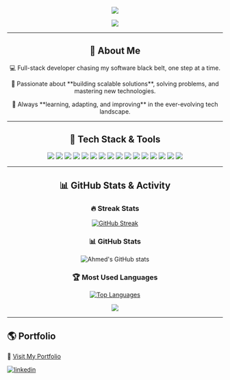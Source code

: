 <p align="center">
  <a>
    <img src="https://readme-typing-svg.demolab.com/?lines=Ahmed%20Hussain;Ahuss98;Digital%20Ninja&font=Fira%20Code&center=true&width=440&height=45&color=f75c7e&vCenter=true&pause=1000&size=22" />
  </a>
</p>

<p align="center">
  <a>
    <img src="https://readme-typing-svg.demolab.com/?lines=Fullstack%20Software%20Developer;Always%20Learning%20New%20Things&font=Fira%20Code&center=true&width=440&height=45&color=f75c7e&vCenter=true&pause=1000&size=22" />
  </a>
</p>

---

<p align="center">
  <h2 align="center">🚀 About Me</h2>
  <p align="center">💻 Full-stack developer chasing my software black belt, one step at a time. <br> </p>
  <p align="center">  🔨 Passionate about **building scalable solutions**, solving problems, and mastering new technologies. <br></p>
  <p align="center">🎯 Always **learning, adapting, and improving** in the ever-evolving tech landscape. <br></p>

  
</p>

---

<p align="center">
  <h2 align="center">🧰 Tech Stack & Tools</h2>
</p>

<p align="center">
  <img src="https://img.shields.io/badge/javascript-%23323330.svg?style=for-the-badge&logo=javascript&logoColor=%23F7DF1E" />
  <img src="https://img.shields.io/badge/typescript-%23007ACC.svg?style=for-the-badge&logo=typescript&logoColor=white" />
  <img src="https://img.shields.io/badge/express.js-%23404d59.svg?style=for-the-badge&logo=express&logoColor=%2361DAFB" />
  <img src="https://img.shields.io/badge/node.js-6DA55F?style=for-the-badge&logo=node.js&logoColor=white" />
  <img src="https://img.shields.io/badge/react-%2320232a.svg?style=for-the-badge&logo=react&logoColor=%2361DAFB" />
  <img src="https://img.shields.io/badge/postgres-%23316192.svg?style=for-the-badge&logo=postgresql&logoColor=white" />
  <img src="https://img.shields.io/badge/java-%23ED8B00.svg?style=for-the-badge&logo=openjdk&logoColor=white" />
  <img src="https://img.shields.io/badge/junit-%23E33332?logo=junit5&logoColor=white"/>
  <img src="https://img.shields.io/badge/Jest-323330?style=for-the-badge&logo=Jest&logoColor=white"/>
  <img src="https://img.shields.io/badge/css3-%231572B6.svg?style=for-the-badge&logo=css3&logoColor=white" />
  <img src="https://img.shields.io/badge/html5-%23E34F26.svg?style=for-the-badge&logo=html5&logoColor=white" />
  <img src="https://img.shields.io/badge/python-3670A0?style=for-the-badge&logo=python&logoColor=ffdd54" />
  <img src="https://img.shields.io/badge/netlify-%23000000.svg?style=for-the-badge&logo=netlify&logoColor=#00C7B7" />
  <img src="https://img.shields.io/badge/Render-%46E3B7.svg?style=for-the-badge&logo=render&logoColor=white" />
  <img src="https://img.shields.io/badge/bootstrap-%238511FA.svg?style=for-the-badge&logo=bootstrap&logoColor=white" />
  <img src="https://img.shields.io/badge/git-%23F05033.svg?style=for-the-badge&logo=git&logoColor=white" />
</p>

---

<p align="center">
  <h2 align="center">📊 GitHub Stats & Activity</h2>
</p>

<h3 align="center">🔥 Streak Stats</h3>
<p align="center">
  <a href="https://github.com/Ahuss98/github-readme-streak-stats">
    <img alt="GitHub Streak" src="https://github-readme-streak-stats.herokuapp.com/?user=Ahuss98&theme=dark&hide_border=false"/>
  </a>
</p>

<h3 align="center">📊 GitHub Stats</h3>
<p align="center">
  <img alt="Ahmed's GitHub stats" src="https://github-readme-stats.vercel.app/api?username=Ahuss98&theme=dark&hide_border=false&include_all_commits=true&count_private=true"/>
</p>

<h3 align="center">🏆 Most Used Languages</h3>
<p align="center">
  <a href="https://github.com/anuraghazra/github-readme-stats">
    <img alt="Top Languages" src="https://github-readme-stats.vercel.app/api/top-langs/?username=Ahuss98&theme=dark&hide_border=false&include_all_commits=true&count_private=true&layout=compact"/>
  </a>
</p>

<p align="center">
  <img src="https://quotes-github-readme.vercel.app/api?type=horizontal&theme=gruvbox"/>
</p>

---


<p align="center">
  <h2>🌎 Portfolio</h2>
  📌 <a href="https://ahuss98.github.io/web-project/">Visit My Portfolio</a>
</p>
<a target="_blank" href="https://www.linkedin.com/in/https://www.linkedin.com/in/ahmed-hussain-122b33271/" style="display: inline-block;"><img src="https://img.shields.io/badge/linkedin-logo?style=for-the-badge&logo=linkedin&logoColor=white&color=%230a77b6" alt="linkedin" /></a></p>




